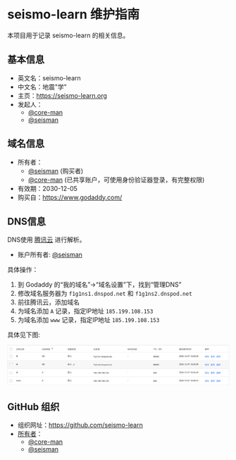 # seismo-learn 维护指南

本项目用于记录 seismo-learn 的相关信息。

## 基本信息

- 英文名：seismo-learn
- 中文名：地震"学"
- 主页：https://seismo-learn.org
- 发起人：
  - [@core-man](https://github.com/core-man)
  - [@seisman](https://github.com/seisman)

## 域名信息

- 所有者：
  - [@seisman](https://github.com/seisman) (购买者)
  - [@core-man](https://github.com/core-man) (已共享账户，可使用身份验证器登录，有完整权限)
- 有效期：2030-12-05
- 购买自：https://www.godaddy.com/

## DNS信息

DNS使用 [腾讯云](https://cloud.tencent.com/) 进行解析。

- 账户所有者: [@seisman](https://github.com/seisman)

具体操作：

1. 到 Godaddy 的“我的域名”->“域名设置”下，找到“管理DNS”
2. 修改域名服务器为 `f1g1ns1.dnspod.net` 和 `f1g1ns2.dnspod.net`
3. 前往腾讯云，添加域名
4. 为域名添加 `A` 记录，指定IP地址 `185.199.108.153`
5. 为域名添加 `www` 记录，指定IP地址 `185.199.108.153`

具体见下图:

![](DNS.png)

## GitHub 组织

- 组织网址：https://github.com/seismo-learn
- [所有者](https://github.com/orgs/seismo-learn/people?query=role%3Aowner)：
  - [@core-man](https://github.com/core-man)
  - [@seisman](https://github.com/seisman)
